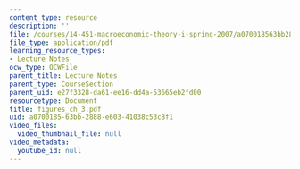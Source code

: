 ```yaml
---
content_type: resource
description: ''
file: /courses/14-451-macroeconomic-theory-i-spring-2007/a070018563bb2888e60341038c53c8f1_figures_ch_3.pdf
file_type: application/pdf
learning_resource_types:
- Lecture Notes
ocw_type: OCWFile
parent_title: Lecture Notes
parent_type: CourseSection
parent_uid: e27f3328-da61-ee16-dd4a-53665eb2fd00
resourcetype: Document
title: figures_ch_3.pdf
uid: a0700185-63bb-2888-e603-41038c53c8f1
video_files:
  video_thumbnail_file: null
video_metadata:
  youtube_id: null
---
```


